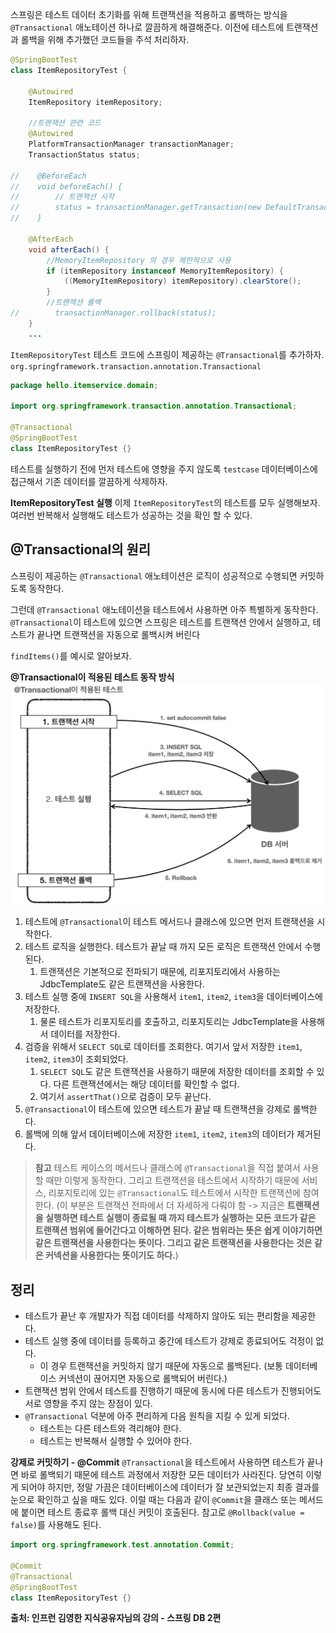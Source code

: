 스프링은 테스트 데이터 초기화를 위해 트랜잭션을 적용하고 롤백하는 방식을 `@Transactional` 애노테이션 하나로 깔끔하게 해결해준다.
이전에 테스트에 트랜잭션과 롤백을 위해 추가했던 코드들을 주석 처리하자.

```java
@SpringBootTest  
class ItemRepositoryTest {  
  
    @Autowired  
    ItemRepository itemRepository;  
  
    //트랜잭션 관련 코드  
    @Autowired  
    PlatformTransactionManager transactionManager;  
    TransactionStatus status;  
  
//    @BeforeEach  
//    void beforeEach() {  
//        // 트랜잭션 시작  
//        status = transactionManager.getTransaction(new DefaultTransactionDefinition());  
//    }  
  
    @AfterEach  
    void afterEach() {  
        //MemoryItemRepository 의 경우 제한적으로 사용  
        if (itemRepository instanceof MemoryItemRepository) {  
            ((MemoryItemRepository) itemRepository).clearStore();  
        }  
        //트랜잭션 롤백  
//        transactionManager.rollback(status);  
    }
    ...
```

`ItemRepositoryTest` 테스트 코드에 스프링이 제공하는 `@Transactional`를 추가하자.
`org.springframework.transaction.annotation.Transactional`
```java
package hello.itemservice.domain;  

import org.springframework.transaction.annotation.Transactional;  
  
@Transactional  
@SpringBootTest  
class ItemRepositoryTest {}
```

테스트를 실행하기 전에 먼저 테스트에 영향을 주지 않도록 `testcase` 데이터베이스에 접근해서 기존 데이터를 깔끔하게 삭제하자.

**ItemRepositoryTest 실행**
이제 `ItemRepositoryTest`의 테스트를 모두 실행해보자. 여러번 반복해서 실행해도 테스트가 성공하는 것을 확인 할 수 있다.

## @Transactional의 원리
스프링이 제공하는 `@Transactional` 애노테이션은 로직이 성공적으로 수행되면 커밋하도록 동작한다.

그런데 `@Transactional` 애노테이션을 테스트에서 사용하면 아주 특별하게 동작한다.  
`@Transactional`이 테스트에 있으면 스프링은 테스트를 트랜잭션 안에서 실행하고, 테스트가 끝나면 트랜잭션을 자동으로 롤백시켜 버린다

`findItems()`를 예시로 알아보자.

**@Transactional이 적용된 테스트 동작 방식**
  ![](../images/Pasted_image_20250904225016.png)
  1. 테스트에 `@Transactional`이 테스트 메서드나 클래스에 있으면 먼저 트랜잭션을 시작한다.
  2. 테스트 로직을 실행한다. 테스트가 끝날 때 까지 모든 로직은 트랜잭션 안에서 수행된다.
	  1. 트랜잭션은 기본적으로 전파되기 때문에, 리포지토리에서 사용하는 JdbcTemplate도 같은 트랜잭션을 사용한다.
  3. 테스트 실행 중에 `INSERT SQL`을 사용해서 `item1`, `item2`, `item3`을 데이터베이스에 저장한다.
	  1. 물론 테스트가 리포지토리를 호출하고, 리포지토리는 JdbcTemplate을 사용해서 데이터를 저장한다.
  4. 검증을 위해서 `SELECT SQL`로 데이터를 조회한다. 여기서 앞서 저장한 `item1`, `item2`, `item3`이 조회되었다.
	  1. `SELECT SQL`도 같은 트랜잭션을 사용하기 때문에 저장한 데이터를 조회할 수 있다. 다른 트랜잭션에서는 해당 데이터를 확인할 수 없다.
	  2. 여기서 `assertThat()`으로 검증이 모두 끝난다.
  5. `@Transactional`이 테스트에 있으면 테스트가 끝날 때 트랜잭션을 강제로 롤백한다.
  6. 롤백에 의해 앞서 데이터베이스에 저장한 `item1`, `item2`, `item3`의 데이터가 제거된다.

> **참고**
> 테스트 케이스의 메서드나 클래스에 `@Transactional`을 직접 붙여서 사용할 때만 이렇게 동작한다.
> 그리고 트랜잭션을 테스트에서 시작하기 때문에 서비스, 리포지토리에 있는 `@Transactional`도 테스트에서 시작한 트랜잭션에 참여한다.
> (이 부분은 트랜잭션 전파에서 더 자세하게 다뤄야 함 -> 지금은 **트랜잭션을 실행하면 테스트 실행이 종료될 때 까지 테스트가 실행하는 모든 코드가 같은 트랜잭션 범위에 들어간다고 이해하면 된다. 같은 범위라는 뜻은 쉽게 이야기하면 같은 트랜잭션을 사용한다는 뜻이다. 그리고 같은 트랜잭션을 사용한다는 것은 같은 커넥션을 사용한다는 뜻이기도 하다.**)

## 정리
- 테스트가 끝난 후 개발자가 직접 데이터를 삭제하지 않아도 되는 편리함을 제공한다.
- 테스트 실행 중에 데이터를 등록하고 중간에 테스트가 강제로 종료되어도 걱정이 없다.
	- 이 경우 트랜잭션을 커밋하지 않기 때문에 자동으로 롤백된다. (보통 데이터베이스 커넥션이 끊어지면 자동으로 롤백되어 버린다.)
- 트랜잭션 범위 안에서 테스트를 진행하기 때문에 동시에 다른 테스트가 진행되어도 서로 영향을 주지 않는 장점이 있다.
- `@Transactional` 덕분에 아주 편리하게 다음 원칙을 지킬 수 있게 되었다.
	- 테스트는 다른 테스트와 격리해야 한다.
	- 테스트는 반복해서 실행할 수 있어야 한다.

**강제로 커밋하기 - @Commit**
`@Transactional`을 테스트에서 사용하면 테스트가 끝나면 바로 롤백되기 때문에 테스트 과정에서 저장한 모든 데이터가 사라진다.
당연히 이렇게 되어야 하지만, 정말 가끔은 데이터베이스에 데이터가 잘 보관되었는지 최종 결과를 눈으로 확인하고 싶을 때도 있다.
이럴 때는 다음과 같이 `@Commit`을 클래스 또는 메서드에 붙이면 테스트 종료후 롤백 대신 커밋이 호출된다. 참고로 `@Rollback(value = false)`를 사용해도 된다.

```java
import org.springframework.test.annotation.Commit;

@Commit
@Transactional
@SpringBootTest
class ItemRepositoryTest {}
```

__출처: 인프런 김영한 지식공유자님의 강의 - 스프링 DB 2편__